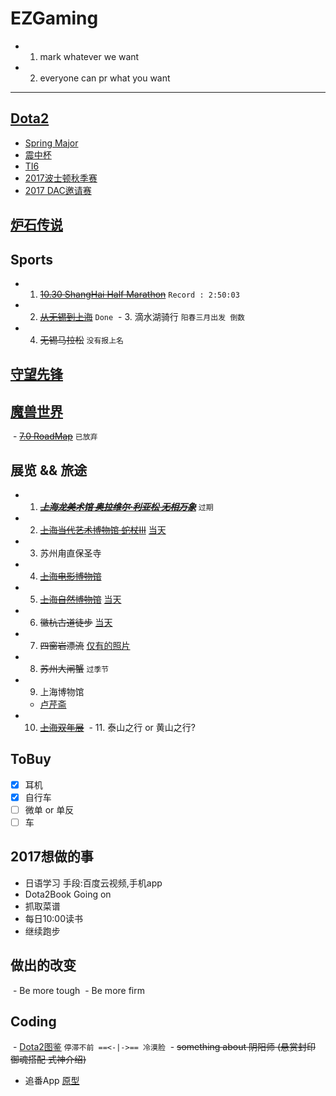 # EZGaming
  - 1. mark whatever we want
  - 2. everyone can pr what you want

-----------------------------------

## [Dota2](http://www.dota2.com.cn)
  - [Spring Major](http://dota2.uuu9.com/spring/m/)
  - [震中杯](http://es.dota2.uuu9.com/Game/145.html)
  - [TI6](./Dota2/TI6.md)
  - [2017波士顿秋季赛](./Dota2/Boston.md)
  - [2017 DAC邀请赛](./Dota2/DAC.md)
    
## [炉石传说](http://www.hearthstone.com.cn)

## Sports
  - 1. ~~[10.30 ShangHai Half Marathon](./jpg/Marathon)~~ `Record : 2:50:03`
  - 2. ~~[从无锡到上海](./jpg/004.PNG)~~ `Done`
  - 3. 滴水湖骑行 `阳春三月出发 倒数`
  - 4. ~~无锡马拉松~~ `没有报上名`
  
## [守望先锋](http://www.playoverwatch.cn)

## [魔兽世界](http://wow.blizzard.cn)
  - ~~[7.0 RoadMap](./WOW/RoadMap.md)~~ `已放弃`

## 展览 && 旅途
  - 1. ~~***[上海龙美术馆 奥拉维尔·利亚松 无相万象](http://thelongmuseum.org/cn/exhibition/overview/d81dwA)***~~ `过期`
  - 2. ~~[上海当代艺术博物馆 蛇杖III](http://www.powerstationofart.org/cn/exhibition/detail/272fvy.html)~~   [当天](./%E8%9B%87%E6%9D%96)
  - 3. 苏州甪直保圣寺 
  - 4. ~~[上海电影博物馆](http://www.shfilmmuseum.com/)~~
  - 5. ~~[上海自然博物馆]( http://www.snhm.org.cn/)~~ [当天](./%E8%87%AA%E7%84%B6%E5%8D%9A%E7%89%A9%E9%A6%86)
  - 6. ~~徽杭古道徒步~~ [当天](.r/GoHiking/09-02)
  - 7. ~~四窗岩漂流~~ [仅有的照片](./jpg/002.JPG)
  - 8. ~~苏州大闸蟹~~ `过季节`
  - 9. 上海博物馆
    - [卢芹斋](http://baike.baidu.com/link?url=-OzU6COwAv7DCSbKgMO_9Z9beuPPuf62spq9F_LhEQNdTB7Q1muwW-UyKBi-CqmMRu_ZahMsTHEkAgfO1n3p8_) 
  - 10. ~~[上海双年展](http://www.shanghaibiennale.org/cn/)~~
  - 11. 泰山之行 or 黄山之行?
  
## ToBuy
  - [x] 耳机
  - [x] 自行车
  - [ ] 微单 or 单反
  - [ ] 车

## 2017想做的事
  - 日语学习 手段:百度云视频,手机app
  - Dota2Book Going on 
  - 抓取菜谱
  - 每日10:00读书
  - 继续跑步
  
## 做出的改变
  - Be more tough
  - Be more firm

## Coding
  - [Dota2图鉴](https://github.com/TouHenYing/Dota2Book) `停滞不前 ==<-|->== 冷漠脸`
  - ~~something about 阴阳师 (悬赏封印 御魂搭配 式神介绍)~~
  - 追番App [原型](http://luxun.pro/#/bangumis)
  


